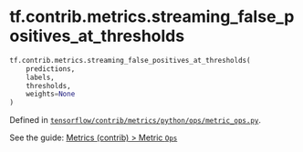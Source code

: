 <div itemscope itemtype="http://developers.google.com/ReferenceObject">
<meta itemprop="name" content="tf.contrib.metrics.streaming_false_positives_at_thresholds" />
<meta itemprop="path" content="Stable" />
</div>

# tf.contrib.metrics.streaming_false_positives_at_thresholds

``` python
tf.contrib.metrics.streaming_false_positives_at_thresholds(
    predictions,
    labels,
    thresholds,
    weights=None
)
```



Defined in [`tensorflow/contrib/metrics/python/ops/metric_ops.py`](https://www.tensorflow.org/code/tensorflow/contrib/metrics/python/ops/metric_ops.py).

See the guide: [Metrics (contrib) > Metric `Ops`](../../../../../api_guides/python/contrib.metrics.md#Metric_Ops_)

